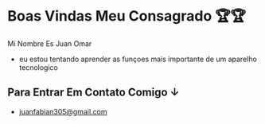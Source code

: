 # Boas Vindas Meu Consagrado 🏆🏆

Mi Nombre Es Juan Omar 

- eu estou tentando aprender as funçoes mais importante de um aparelho tecnologico

## Para Entrar Em Contato Comigo ↓

- juanfabian305@gmail.com

